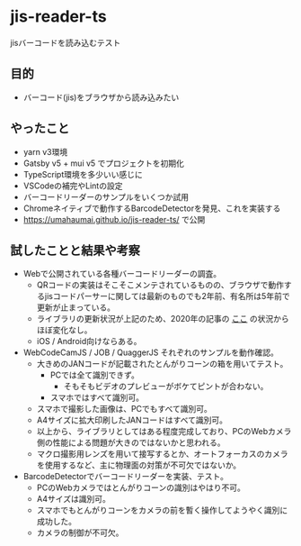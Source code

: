 # jis-reader-ts
jisバーコードを読み込むテスト

## 目的

* バーコード(jis)をブラウザから読み込みたい

## やったこと

* yarn v3環境
* Gatsby v5 + mui v5 でプロジェクトを初期化
* TypeScript環境を多少いい感じに
* VSCodeの補完やLintの設定
* バーコードリーダーのサンプルをいくつか試用
* Chromeネイティブで動作するBarcodeDetectorを発見、これを実装する
* https://umahaumai.github.io/jis-reader-ts/ で公開

## 試したことと結果や考察

* Webで公開されている各種バーコードリーダーの調査。
  * QRコードの実装はそこそこメンテされているものの、ブラウザで動作するjisコードパーサーに関しては最新のものでも2年前、有名所は5年前で更新が止まっている。
  * ライブラリの更新状況が上記のため、2020年の記事の [ここ](https://blog.ecbeing.tech/entry/2020/06/30/114023) の状況からほぼ変化なし。
  * iOS / Android向けならある。
* WebCodeCamJS / JOB / QuaggerJS それぞれのサンプルを動作確認。
  * 大きめのJANコードが記載されたとんがりコーンの箱を用いてテスト。
    * PCでは全て識別できず。
      * そもそもビデオのプレビューがボケてピントが合わない。
    * スマホではすべて識別可。
  * スマホで撮影した画像は、PCでもすべて識別可。
  * A4サイズに拡大印刷したJANコードはすべて識別可。
  * 以上から、ライブラリとしてはある程度完成しており、PCのWebカメラ側の性能による問題が大きのではないかと思われる。
  * マクロ撮影用レンズを用いて接写するとか、オートフォーカスのカメラを使用するなど、主に物理面の対策が不可欠ではないか。
 * BarcodeDetectorでバーコードリーダーを実装、テスト。
   * PCのWebカメラではとんがりコーンの識別はやはり不可。
   * A4サイズは識別可。
   * スマホでもとんがりコーンをカメラの前を暫く操作してようやく識別に成功した。
   * カメラの制御が不可欠。
